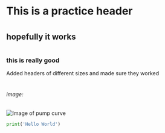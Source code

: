 # <h1> This is a practice header
# <h2> hopefully it works
# <h3> this is really good
Added headers of different sizes and made sure they worked
# <h6> image:
![Image of pump curve](https://github.com/MateoOM/skills-communicate-using-markdown/assets/126440766/bc810231-41d2-4fb3-a5cb-599ca3ebb669)

``` python
print('Hello World')
```
